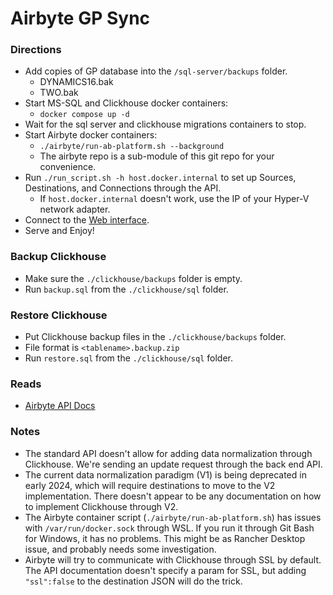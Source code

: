 # Airbyte GP Sync

### Directions

- Add copies of GP database into the `/sql-server/backups` folder.
  - DYNAMICS16.bak
  - TWO.bak
- Start MS-SQL and Clickhouse docker containers:
  - `docker compose up -d`
- Wait for the sql server and clickhouse migrations containers to stop.
- Start Airbyte docker containers:
  - `./airbyte/run-ab-platform.sh --background`
  - The airbyte repo is a sub-module of this git repo for your convenience.
- Run `./run_script.sh -h host.docker.internal` to set up Sources, Destinations, and Connections through the API.
  - If `host.docker.internal` doesn't work, use the IP of your Hyper-V network adapter.
- Connect to the [Web interface](http://localhost:8000/).
- Serve and Enjoy!

### Backup Clickhouse

- Make sure the `./clickhouse/backups` folder is empty.
- Run `backup.sql` from the `./clickhouse/sql` folder.

### Restore Clickhouse

- Put Clickhouse backup files in the `./clickhouse/backups` folder.
- File format is `<tablename>.backup.zip`
- Run `restore.sql` from the `./clickhouse/sql` folder.

### Reads

- [Airbyte API Docs](https://reference.airbyte.com/reference/start)

### Notes

- The standard API doesn't allow for adding data normalization through Clickhouse. We're sending an update request through the back end API.
- The current data normalization paradigm (V1) is being deprecated in early 2024, which will require destinations to move to the V2 implementation. There doesn't appear to be any documentation on how to implement Clickhouse through V2.
- The Airbyte container script (`./airbyte/run-ab-platform.sh`) has issues with `/var/run/docker.sock` through WSL. If you run it through Git Bash for Windows, it has no problems. This might be as Rancher Desktop issue, and probably needs some investigation.
- Airbyte will try to communicate with Clickhouse through SSL by default. The API documentation doesn't specify a param for SSL, but adding `"ssl":false` to the destination JSON will do the trick.
